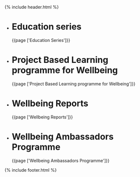 {% include header.html %}
<div class="som-carousel services">
  <ul>
      <li>
        <h1>Education series</h1>
        <p class="courier">{{page ['Education Series']}}</p>
      </li>
      <li>
        <h1>Project Based Learning programme for Wellbeing</h1>
        <p class="courier">{{page ['Project Based Learning programme for Wellbeing']}}</p>
      </li>
      <li>
        <h1>Wellbeing Reports</h1>
        <p class="courier">{{page ['Wellbeing Reports']}}</p>
      </li>
      <li>
        <h1>Wellbeing Ambassadors Programme</h1>
        <p class="courier">{{page ['Wellbeing Ambassadors Programme']}}</p>
      </li>
  </ul>
</div>
{% include footer.html %}
